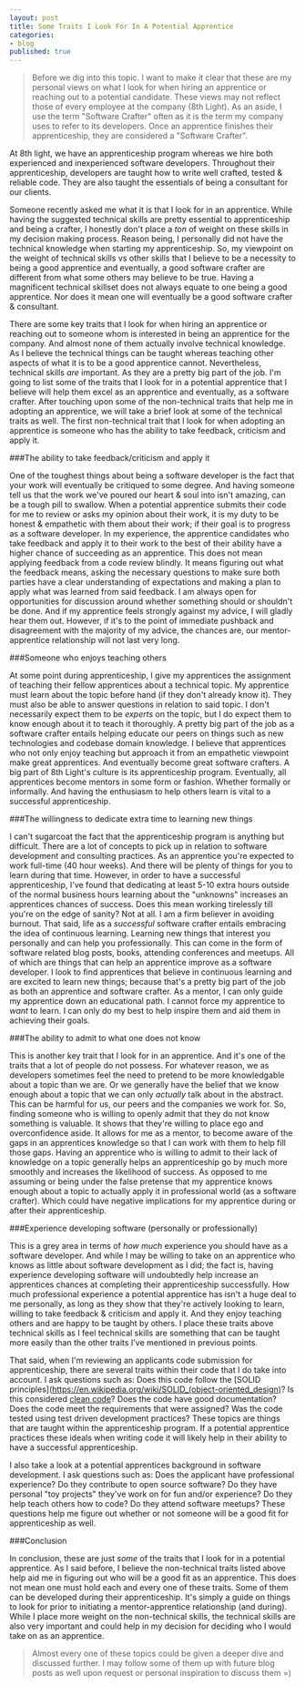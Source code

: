 ```yaml
---
layout: post
title: Some Traits I Look For In A Potential Apprentice
categories:
- blog
published: true
---
```


> Before we dig into this topic. I want to make it clear that these are my personal views on what I look for when hiring an apprentice or reaching out to a potential candidate. These views may not reflect those of every employee at the company (8th Light). As an aside, I use the term "Software Crafter" often as it is the term my company uses to refer to its developers. Once an apprentice finishes their apprenticeship, they are considered a "Software Crafter".

At 8th light, we have an apprenticeship program whereas we hire both experienced and inexperienced software developers. Throughout their apprenticeship, developers are taught how to write well crafted, tested & reliable code. They are also taught the essentials of being a consultant for our clients.

Someone recently asked me what it is that I look for in an apprentice. While having the suggested technical skills are pretty essential to apprenticeship and being a crafter, I honestly don't place a *ton* of weight on these skills in my decision making process. Reason being, I personally did not have the technical knowledge when starting my apprenticeship. So, my viewpoint on the weight of technical skills vs other skills that I believe to be a necessity to being a good apprentice and eventually, a good software crafter are different from what some others may believe to be true. Having a magnificent technical skillset does not always equate to one being a good apprentice. Nor does it mean one will eventually be a good software crafter & consultant. 

There are some key traits that I look for when hiring an apprentice or reaching out to someone whom is interested in being an apprentice for the company. And almost none of them actually involve technical knowledge. As I believe the technical things can be taught whereas teaching other aspects of what it is to be a good apprentice cannot. Nevertheless, technical skills *are* important. As they are a pretty big part of the job. I'm going to list some of the traits that I look for in a potential apprentice that I believe will help them excel as an apprentice and eventually, as a software crafter. After touching upon some of the non-technical traits that help me in adopting an apprentice, we will take a brief look at some of the technical traits as well. The first non-technical trait that I look for when adopting an apprentice is someone who has the ability to take feedback, criticism and apply it.

###The ability to take feedback/criticism and apply it

One of the toughest things about being a software developer is the fact that your work will eventually be critiqued to some degree. And having someone tell us that the work we've poured our heart & soul into isn't amazing, can be a tough pill to swallow. When a potential apprentice submits their code for me to review or asks my opinion about their work, it is my duty to be honest & empathetic with them about their work; if their goal is to progress as a software developer. In my experience, the apprentice candidates who take feedback and apply it to their work to the best of their ability have a higher chance of succeeding as an apprentice. This does not mean applying feedback from a code review blindly. It means figuring out what the feedback means, asking the necessary questions to make sure both parties have a clear understanding of expectations and making a plan to apply what was learned from said feedback. I am always open for opportunities for discussion around whether something should or shouldn't be done. And if my apprentice feels strongly against my advice, I will gladly hear them out. However, if it's to the point of immediate pushback and disagreement with the majority of my advice, the chances are, our mentor-apprentice relationship will not last very long.

###Someone who enjoys teaching others

At some point during apprenticeship, I give my apprentices the assignment of teaching their fellow apprentices about a technical topic. My apprentice must learn about the topic before hand (if they don't already know it). They must also be able to answer questions in relation to said topic. I don't necessarily expect them to be *experts* on the topic, but I do expect them to know enough about it to teach it thoroughly. A pretty big part of the job as a software crafter entails helping educate our peers on things such as new technologies and codebase domain knowledge. I believe that apprentices who not only enjoy teaching but approach it from an empathetic viewpoint make great apprentices. And eventually become great software crafters. A big part of 8th Light's culture is its apprenticeship program. Eventually, all apprentices become mentors in some form or fashion. Whether formally or informally. And having the enthusiasm to help others learn is vital to a successful apprenticeship.

###The willingness to dedicate extra time to learning new things

I can't sugarcoat the fact that the apprenticeship program is anything but difficult. There are a lot of concepts to pick up in relation to software development and consulting practices. As an apprentice you're expected to work full-time (40 hour weeks). And there will be plenty of things for you to learn during that time. However, in order to have a successful apprenticeship, I've found that dedicating at least 5-10 extra hours outside of the normal business hours learning about the "unknowns" increases an apprentices chances of success. Does this mean working tirelessly till you're on the edge of sanity? Not at all. I am a firm believer in avoiding burnout. That said, life as a _successful_ software crafter entails embracing the idea of continuous learning. Learning new things that interest you personally and can help you professionally. This can come in the form of software related blog posts, books, attending conferences and meetups. All of which are things that can help an apprentice improve as a software developer. I look to find apprentices that believe in continuous learning and are excited to learn new things; because that's a pretty big part of the job as both an apprentice and software crafter. As a mentor, I can only guide my apprentice down an educational path. I cannot force my apprentice to _want_ to learn. I can only do my best to help inspire them and aid them in achieving their goals.

###The ability to admit to what one does not know

This is another key trait that I look for in an apprentice. And it's one of the traits that a lot of people do not possess. For whatever reason, we as developers sometimes feel the need to pretend to be more knowledgable about a topic than we are. Or we generally have the belief that we know enough about a topic that we can only _actually_ talk about in the abstract. This can be harmful for us, our peers and the companies we work for. So, finding someone who is willing to openly admit that they do not know something is valuable. It shows that they're willing to place ego and overconfidence aside. It allows for me as a mentor, to become aware of the gaps in an apprentices knowledge so that I can work with them to help fill those gaps. Having an apprentice who is willing to admit to their lack of knowledge on a topic generally helps an apprenticeship go by much more smoothly and increases the likelihood of success. As opposed to me assuming or being under the false pretense that my apprentice knows enough about a topic to actually apply it in professional world (as a software crafter). Which could have negative implications for my apprentice during or after their apprenticeship.

###Experience developing software (personally or professionally)

This is a grey area in terms of *how much* experience you should have as a software developer. And while I may be willing to take on an apprentice who knows as little about software development as I did; the fact is, having experience developing software will undoubtedly help increase an apprentices chances at completing their apprenticeship successfully. How much professional experience a potential apprentice has isn't a huge deal to me personally, as long as they show that they're actively looking to learn, willing to take feedback & criticism and apply it. And they enjoy teaching others and are happy to be taught by others. I place these traits above technical skills as I feel technical skills are something that can be taught more easily than the other traits I've mentioned in previous points. 

That said, when I'm reviewing an applicants code submission for apprenticeship, there are several traits within their code that I do take into account. I ask questions such as: Does this code follow the [SOLID principles](https://en.wikipedia.org/wiki/SOLID_(object-oriented_design)? Is this considered [clean code](https://www.amazon.com/Clean-Code-Handbook-Software-Craftsmanship/dp/0132350882)? Does the code have good documentation? Does the code meet the requirements that were assigned? Was the code tested using test driven development practices? These topics are things that are taught within the apprenticeship program. If a potential apprentice practices these ideals when writing code it will likely help in their ability to have a successful apprenticeship. 

I also take a look at a potential apprentices background in software development. I ask questions such as: Does the applicant have professional experience? Do they contribute to open source software? Do they have personal "toy projects" they've work on for fun and/or experience? Do they help teach others how to code? Do they attend software meetups? These questions help me figure out whether or not someone will be a good fit for apprenticeship as well.

###Conclusion

In conclusion, these are just _some_ of the traits that I look for in a potential apprentice. As I said before, I believe the non-technical traits listed above help aid me in figuring out who will be a good fit as an apprentice. This does not mean one must hold each and every one of these traits. Some of them can be developed during their apprenticeship. It's simply a guide on things to look for prior to initiating a mentor-apprentice relationship (and during). While I place more weight on the non-technical skills, the technical skills are also very important and could help in my decision for deciding who I would take on as an apprentice.

> Almost every one of these topics could be given a deeper dive and discussed further. I may follow some of them up with future blog posts as well upon request or personal inspiration to discuss them =)
